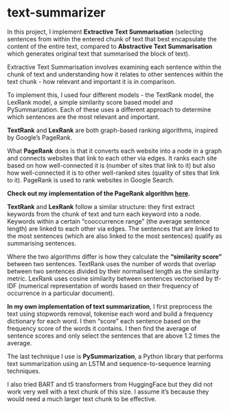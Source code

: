 # text-summarizer
In this project, I implement **Extractive Text Summarisation** (selecting sentences from within the entered chunk of text that best encapsulate the content of the entire text, compared to **Abstractive Text Summarisation** which generates original text that summarised the block of text).

Extractive Text Summarisation involves examining each sentence within the chunk of text and understanding how it relates to other sentences within the text chunk - how relevant and important it is in comparison. 

To implement this, I used four different models - the TextRank model, the LexRank model, a simple similarity score based model and PySummarization. Each of these uses a different approach to determine which sentences are the most relevant and important.

**TextRank** and **LexRank** are both graph-based ranking algorithms, inspired by Google’s PageRank. 

What **PageRank** does is that it converts each website into a node in a graph and connects websites that link to each other via edges. It ranks each site based on how well-connected it is (number of sites that link to it) but also how well-connected it is to other well-ranked sites (quality of sites that link to it). PageRank is used to rank websites in Google Search. 

**Check out my implementation of the PageRank algorithm [here](https://github.com/akanksha-chokshi/pagerank).**

**TextRank** and **LexRank** follow a similar structure: they first extract keywords from the chunk of text and turn each keyword into a node. Keywords within a certain “cooccurrence range” (the average sentence length) are linked to each other via edges. The sentences that are linked to the most sentences (which are also linked to the most sentences) qualify as summarising sentences.

Where the two algorithms differ is how they calculate the **“similarity score”** between two sentences. TextRank uses the number of words that overlap between two sentences divided by their normalised length as the similarity metric. LexRank uses cosine similarity between sentences vectorised by tf-IDF (numerical representation of words based on their frequency of occurrence in a particular document).

**In my own implementation of text summarization**, I first preprocess the text using stopwords removal, tokenise each word and build a frequency dictionary for each word. I then “score” each sentence based on the frequency score of the words it contains. I then find the average of sentence scores and only select the sentences that are above 1.2 times the average.

The last technique I use is **PySummarization**, a Python library that performs text summarization using an LSTM and sequence-to-sequence learning techniques.

I also tried BART and t5 transformers from HuggingFace but they did not work very well with a text chunk of this size. I assume it’s because they would need a much larger text chunk to be effective.
